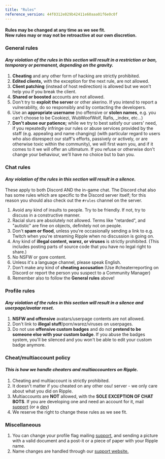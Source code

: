 ```yaml
---
title: "Rules"
reference_version: 44f0312e029b42411e60aaa01f6e0c0f
---
```

<h4 class="cenetered">Rules may be changed at any time as we see fit.<br>New rules may or may not be retroactive at our own discretion.</h4>

<h3><i class="game icon"></i> General rules</h3>

#### _Any violation of the rules in this section will result in a **restriction or ban, temporary or permanent**, depending on the gravity._

1. **Cheating** and any other form of hacking are strictly prohibited.
2. **Edited clients,** with the exception for the next rule, are not allowed.
3. **Client patching** (instead of host redirection) is allowed but we won't help you if you break the client.
4. **Shared or boosted** accounts are not allowed.
5. Don't try to **exploit the server** or other akerino. If you intend to report a vulnerability, do so responsibly and by contacting the developers.
6. Use an **appropriate username** (no offensive or **stolen names**, e.g. you can't choose to be Cookiezi, WubWoofWolf, Rafis, _index, etc...)
7. **Don't abuse our patience;** while we try to best satisfy our users' need, if you repeatedly infringe our rules or abuse services provided by the staff (e.g. appealing and name changing) (with particular regard to users who also disrespect our staff's efforts, passively or actively, or are otherwise toxic within the community), we will first warn you, and if it comes to it we will offer an ultimatum. If you refuse or otherwise don't change your behaviour, we'll have no choice but to ban you.

<h3><i class="comment icon"></i> Chat rules</h3>

#### _Any violation of the rules in this section will result in a **silence**._

These apply to both Discord AND the in-game chat. The Discord chat also has some rules which are specific to the Discord server itself; for this reason you should also check out the `#rules` channel on the server.

1. Avoid any kind of insults to people. Try to be friendly. If not, try to discuss in a constructive manner.
2. Racial slurs are absolutely not allowed. Terms like "retarded", and "autistic" are fine on objects, definitely not on people.
3. Don't **spam or flood**, unless you're occasionally sending a link to e.g. Twitch when you're streaming Ripple when no discussion is going on.
4. Any kind of **illegal content, warez, or viruses** is strictly prohibited. (This includes posting parts of source code that you have no legal right to share.)
5. No NSFW or gore content.
6. Unless it's a language channel, please speak English.
7. Don't make any kind of **cheating accusation** (Use #cheaterreporting on Discord or report the person you suspect to a Community Manager)
8. Remember also to follow the **General rules** above!

<h3><i class="user icon"></i> Profile rules</h3>

#### _Any violation of the rules in this section will result in a **silence and userpage/avatar reset**._

1. **NSFW and offensive** avatars/userpage contents are not allowed.
2. Don't link to **illegal stuff**/porn/warez/viruses on userpages.
3. Do not use **offensive custom badges** and do not **pretend to be someone else with your custom badge**. If you abuse the badges system, you'll be silenced and you won't be able to edit your custom badge anymore.

<h3><i class="file text outline icon"></i> Cheat/multiaccount policy</h3>

#### _This is how we handle cheaters and multiaccounters on Ripple._

1. Cheating and multiaccount is strictly prohibited.
2. It doesn't matter if you cheated on any other osu! server - we only care about what you did on Ripple.
3. Multiaccounts are **NOT** allowed, with the **SOLE EXCEPTION OF CHAT BOTS**.  If you are developing one and need an account for it,  mail [support](mailto:support@ripple.moe) (or a [dev](mailto:howl@ripple.moe))
4. We reserve the right to change these rules as we see fit.

<h3><i class="list layout icon"></i> Miscellaneous</h3>

1. You can change your profile flag mailing [support](mailto:support@ripple.moe), and sending a picture with a valid document and a post-it or a piece of paper with your Ripple name.
2. Name changes are handled through our [support website.](https://support.ripple.moe)
